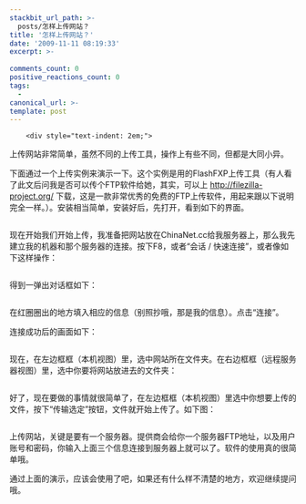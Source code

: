 ```yaml
---
stackbit_url_path: >-
  posts/怎样上传网站？
title: '怎样上传网站？'
date: '2009-11-11 08:19:33'
excerpt: >-
  
comments_count: 0
positive_reactions_count: 0
tags: 
  - 
canonical_url: >-
template: post
---
```


        <div style="text-indent: 2em;">
<p>上传网站非常简单，虽然不同的上传工具，操作上有些不同，但都是大同小异。</p>
<div>下面通过一个上传实例来演示一下。这个实例是用的FlashFXP上传工具（有人看了此文后问我是否可以传个FTP软件给她，其实，可以上&nbsp;<a href="http://filezilla-project.org/">http://filezilla-project.org/</a>&nbsp;下载，这是一款非常优秀的免费的FTP上传软件，用起来跟以下说明完全一样。）。安装相当简单，安装好后，先打开，看到如下的界面。</div>
<p><img onload="ResizeImage(this,520)" alt="" title="" src="http://www.zizhujy.com/blog/image.axd?picture=image_414.png"></p>
<p>现在开始我们开始上传，我准备把网站放在ChinaNet.cc给我服务器上，那么我先建立我的机器和那个服务器的连接。按下F8，或者“会话  <span>/ </span>快速连接”，或者像如下这样操作：</p>
<p><img onload="ResizeImage(this,520)" alt="" title="" src="http://www.zizhujy.com/blog/image.axd?picture=image_415.png"></p>
<p>得到一弹出对话框如下：</p>
<p><img onload="ResizeImage(this,520)" alt="" title="" src="http://www.zizhujy.com/blog/image.axd?picture=image_416.png"></p>
<p>在红圈圈出的地方填入相应的信息（别照抄哦，那是我的信息）。点击“连接”。</p>
<p>连接成功后的画面如下：</p>
<p><img onload="ResizeImage(this,520)" alt="" title="" src="http://www.zizhujy.com/blog/image.axd?picture=image_417.png"></p>
<p>现在，在左边框框（本机视图）里，选中网站所在文件夹。在右边框框（远程服务器视图）里，选中你要将网站放进去的文件夹：</p>
<p><img onload="ResizeImage(this,520)" alt="" title="" src="http://www.zizhujy.com/blog/image.axd?picture=image_418.png"></p>
<p>好了，现在要做的事情就很简单了，在左边框框（本机视图）里选中你想要上传的文件，按下“传输选定”按钮，文件就开始上传了。如下图：</p>
<p><img onload="ResizeImage(this,520)" alt="" title="" src="http://www.zizhujy.com/blog/image.axd?picture=image_419.png"></p>
<p>上传网站，关键是要有一个服务器。提供商会给你一个服务器FTP地址，以及用户账号和密码，你输入上面三个信息连接到服务器上就可以了。软件的使用真的很简单哦。</p>
<p>通过上面的演示，应该会使用了吧，如果还有什么样不清楚的地方，欢迎继续提问哦。</p>
</div>
      